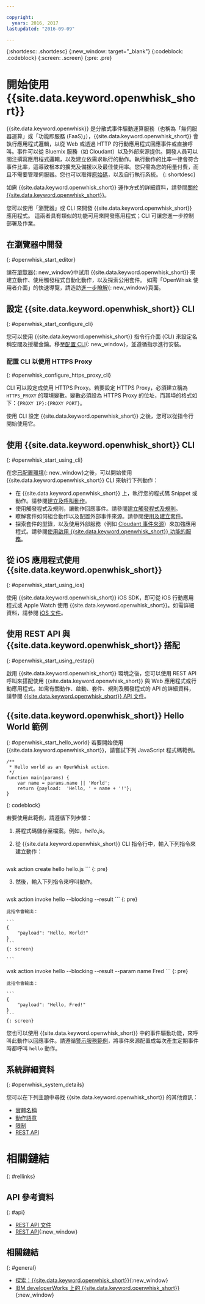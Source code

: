 ```yaml
---

copyright:
  years: 2016, 2017
lastupdated: "2016-09-09"

---
```


{:shortdesc: .shortdesc}
{:new_window: target="_blank"}
{:codeblock: .codeblock}
{:screen: .screen}
{:pre: .pre}

# 開始使用 {{site.data.keyword.openwhisk_short}}


{{site.data.keyword.openwhisk}} 是分散式事件驅動運算服務（也稱為「無伺服器運算」或「功能即服務 (FaaS)」），{{site.data.keyword.openwhisk_short}} 會執行應用程式邏輯，以從 Web 或透過 HTTP 的行動應用程式回應事件或直接呼叫。事件可以從 Bluemix 服務（如 Cloudant）以及外部來源提供。開發人員可以關注撰寫應用程式邏輯，以及建立依需求執行的動作。執行動作的比率一律會符合事件比率，這導致根本的擴充及備援以及最佳使用率。您只需為您的用量付費，而且不需要管理伺服器。您也可以取得[原始碼](https://github.com/openwhisk/openwhisk)，以及自行執行系統。
{: shortdesc}

如需 {{site.data.keyword.openwhisk_short}} 運作方式的詳細資料，請參閱[關於 {{site.data.keyword.openwhisk_short}}](./openwhisk_about.html)。

您可以使用「瀏覽器」或 CLI 來開發 {{site.data.keyword.openwhisk_short}} 應用程式。
這兩者具有類似的功能可用來開發應用程式；CLI 可讓您進一步控制部署及作業。


## 在瀏覽器中開發
{: #openwhisk_start_editor}

請在[瀏覽器](https://console.{DomainName}/openwhisk/editor){: new_window}中試用 {{site.data.keyword.openwhisk_short}} 來建立動作、使用觸發程式自動化動作，以及探索公用套件。
如需「OpenWhisk 使用者介面」的快速導覽，請造訪[進一步瞭解](https://console.{DomainName}/openwhisk/learn){: new_window}頁面。

## 設定 {{site.data.keyword.openwhisk_short}} CLI
{: #openwhisk_start_configure_cli}

您可以使用 {{site.data.keyword.openwhisk_short}} 指令行介面 (CLI) 來設定名稱空間及授權金鑰。移至[配置 CLI](https://new-console.{DomainName}/openwhisk/cli){: new_window}，並遵循指示進行安裝。

### 配置 CLI 以使用 HTTPS Proxy
{: #openwhisk_configure_https_proxy_cli}

CLI 可以設定成使用 HTTPS Proxy。若要設定 HTTPS Proxy，必須建立稱為 `HTTPS_PROXY` 的環境變數。變數必須設為 HTTPS Proxy 的位址，而其埠的格式如下：`{PROXY IP}:{PROXY PORT}`。

使用 CLI 設定 {{site.data.keyword.openwhisk_short}} 之後，您可以從指令行開始使用它。

## 使用 {{site.data.keyword.openwhisk_short}} CLI
{: #openwhisk_start_using_cli}

在您[已配置環境](https://new-console.{DomainName}/openwhisk/cli){: new_window}之後，可以開始使用 {{site.data.keyword.openwhisk_short}} CLI 來執行下列動作：

* 在 {{site.data.keyword.openwhisk_short}} 上，執行您的程式碼 Snippet 或動作。請參閱[建立及呼叫動作](./openwhisk_actions.html)。
* 使用觸發程式及規則，讓動作回應事件。請參閱[建立觸發程式及規則](./openwhisk_triggers_rules.html)。
* 瞭解套件如何組合動作以及配置外部事件來源。請參閱[使用及建立套件](./openwhisk_packages.html)。
* 探索套件的型錄，以及使用外部服務（例如 [Cloudant 事件來源](./openwhisk_catalog.html#openwhisk_catalog_cloudant)）來加強應用程式。請參閱[使用啟用 {{site.data.keyword.openwhisk_short}} 功能的服務](./openwhisk_catalog.html)。


## 從 iOS 應用程式使用 {{site.data.keyword.openwhisk_short}}
{: #openwhisk_start_using_ios}

使用 {{site.data.keyword.openwhisk_short}} iOS SDK，即可從 iOS 行動應用程式或 Apple Watch 使用 {{site.data.keyword.openwhisk_short}}。如需詳細資料，請參閱 [iOS 文件](./openwhisk_mobile_sdk.html)。

## 使用 REST API 與 {{site.data.keyword.openwhisk_short}} 搭配
{: #openwhisk_start_using_restapi}

啟用 {{site.data.keyword.openwhisk_short}} 環境之後，您可以使用 REST API 呼叫來搭配使用 {{site.data.keyword.openwhisk_short}} 與 Web 應用程式或行動應用程式。如需有關動作、啟動、套件、規則及觸發程式的 API 的詳細資料，請參閱 [{{site.data.keyword.openwhisk_short}} API 文件](https://new-console.{DomainName}/apidocs/98)。

## {{site.data.keyword.openwhisk_short}} Hello World 範例
{: #openwhisk_start_hello_world}
若要開始使用 {{site.data.keyword.openwhisk_short}}，請嘗試下列 JavaScript 程式碼範例。

```
/**
 * Hello world as an OpenWhisk action.
 */
function main(params) {
    var name = params.name || 'World';
    return {payload:  'Hello, ' + name + '!'};
}
```
{: codeblock}

若要使用此範例，請遵循下列步驟：

1. 將程式碼儲存至檔案。例如，*hello.js*。

2. 從 {{site.data.keyword.openwhisk_short}} CLI 指令行中，輸入下列指令來建立動作：

    ```
wsk action create hello hello.js
    ```
    {: pre}

3. 然後，輸入下列指令來呼叫動作。

    ```
wsk action invoke hello --blocking --result
    ```
    {: pre}  

    此指令會輸出：

    ```
    {
        "payload": "Hello, World!"
    }
    ```
    {: screen}

    ```
wsk action invoke hello --blocking --result --param name Fred
    ```
    {: pre}  

    此指令會輸出：

    ```
    {
        "payload": "Hello, Fred!"
    }
    ```
    {: screen}

您也可以使用 {{site.data.keyword.openwhisk_short}} 中的事件驅動功能，來呼叫此動作以回應事件。請遵循[警示服務範例](./openwhisk_packages.html#openwhisk_packages_trigger)，將事件來源配置成每次產生定期事件時都呼叫 `hello` 動作。


## 系統詳細資料
{: #openwhisk_system_details}

您可以在下列主題中尋找 {{site.data.keyword.openwhisk_short}} 的其他資訊：

* [實體名稱](./openwhisk_reference.html#openwhisk_entities)
* [動作語意](./openwhisk_reference.html#openwhisk_semantics)
* [限制](./openwhisk_reference.html#openwhisk_syslimits)
* [REST API](https://new-console.{DomainName}/apidocs/98)

# 相關鏈結
{: #rellinks}

## API 參考資料
{: #api}
* [REST API 文件](./openwhisk_reference.html#openwhisk_ref_restapi)
* [REST API](https://new-console.{DomainName}/apidocs/98){:new_window}

## 相關鏈結
{: #general}
* [探索：{{site.data.keyword.openwhisk_short}}](http://www.ibm.com/cloud-computing/bluemix/openwhisk/){:new_window}
* [IBM developerWorks 上的 {{site.data.keyword.openwhisk_short}}](https://developer.ibm.com/openwhisk/){:new_window}
